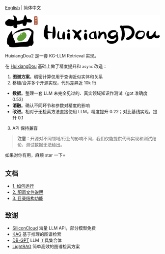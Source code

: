[English](README.md) | 简体中文

<div align="center">
<img src="resource/logo_black.svg" width="555px"/>
</div>

HuixiangDou2 是一套 KG-LLM Retrieval 实现。

在 [HuixiangDou](https://github.com/internlm/huixiangdou) 基础上做了精度提升和 `async` 改造：
1. **图谱方案**。稠密计算仅用于查询近似实体和关系
2. 移植/合并多个开源实现，代码差异近 10k 行
  - **数据**。整理一套 LLM 未完全见过的、真实领域知识作测试（gpt 准确度 0.53）
  - **消融**。确认不同环节和参数对精度的影响
  - **改进**。相对于无检索方法直接使用 LLM，精度提升 0.22；对比基线实现，提升 0.1
3. API 保持兼容

> **注意**：开源对不同领域/行业的影响不同，我们仅能提供代码实现和测试结论，测试数据无法给出。

如果对你有用，麻烦 star 一下⭐

## 文档

- [1. 如何运行](docs/zh/doc_how_to_run.md)
- [2. 配置文件说明](docs/zh/doc_config.md)
- [3. 目录结构功能](docs/zh/doc_architecture.md)

## 致谢
- [SiliconCloud](https://siliconflow.cn/zh-cn/siliconcloud) 海量 LLM API，部分模型免费
- [KAG](https://github.com/OpenSPG/KAG) 基于推理的图谱检索
- [DB-GPT](https://github.com/eosphoros-ai/DB-GPT) LLM 工具集合体
- [LightRAG](https://github.com/HKUDS/LightRAG) 简单高效的图谱检索方案
